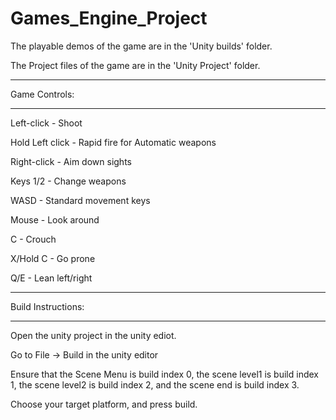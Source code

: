 # Games_Engine_Project

The playable demos of the game are in the 'Unity builds' folder.

The Project files of the game are in the 'Unity Project' folder.


_______________
Game Controls:
_______________


Left-click -  Shoot

Hold Left click - Rapid fire for Automatic weapons

Right-click - Aim down sights


Keys 1/2   - Change weapons

WASD  - Standard movement keys

Mouse   - Look around

C  - Crouch

X/Hold C   - Go prone

Q/E    - Lean left/right

_______________
Build Instructions:
_______________

Open the unity project in the unity ediot.

Go to File -> Build in the unity editor

Ensure that the Scene Menu is build index 0, the scene level1 is build index 1, the scene level2 is build index 2, and the scene end is build index 3.

Choose your target platform, and press build.
